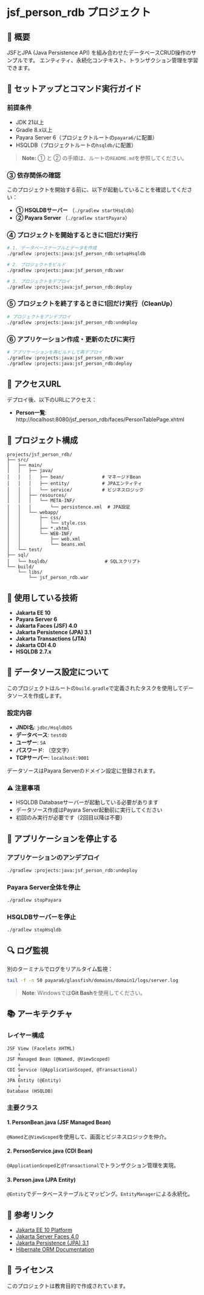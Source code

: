 ﻿# jsf_person_rdb プロジェクト

## 📖 概要

JSFとJPA (Java Persistence API) を組み合わせたデータベースCRUD操作のサンプルです。
エンティティ、永続化コンテキスト、トランザクション管理を学習できます。

## 🚀 セットアップとコマンド実行ガイド

### 前提条件

- JDK 21以上
- Gradle 8.x以上
- Payara Server 6（プロジェクトルートの`payara6/`に配置）
- HSQLDB（プロジェクトルートの`hsqldb/`に配置）

> **Note:** ① と ② の手順は、ルートの`README.md`を参照してください。

### ③ 依存関係の確認

このプロジェクトを開始する前に、以下が起動していることを確認してください：

- **① HSQLDBサーバー** （`./gradlew startHsqldb`）
- **② Payara Server** （`./gradlew startPayara`）

### ④ プロジェクトを開始するときに1回だけ実行

```bash
# 1. データベーステーブルとデータを作成
./gradlew :projects:java:jsf_person_rdb:setupHsqldb

# 2. プロジェクトをビルド
./gradlew :projects:java:jsf_person_rdb:war

# 3. プロジェクトをデプロイ
./gradlew :projects:java:jsf_person_rdb:deploy
```

### ⑤ プロジェクトを終了するときに1回だけ実行（CleanUp）

```bash
# プロジェクトをアンデプロイ
./gradlew :projects:java:jsf_person_rdb:undeploy
```

### ⑥ アプリケーション作成・更新のたびに実行

```bash
# アプリケーションを再ビルドして再デプロイ
./gradlew :projects:java:jsf_person_rdb:war
./gradlew :projects:java:jsf_person_rdb:deploy
```

## 📍 アクセスURL

デプロイ後、以下のURLにアクセス：

- **Person一覧**: http://localhost:8080/jsf_person_rdb/faces/PersonTablePage.xhtml

## 🎯 プロジェクト構成

```
projects/jsf_person_rdb/
├── src/
│   ├── main/
│   │   ├── java/
│   │   │   ├── bean/              # マネージドBean
│   │   │   ├── entity/            # JPAエンティティ
│   │   │   └── service/           # ビジネスロジック
│   │   ├── resources/
│   │   │   └── META-INF/
│   │   │       └── persistence.xml  # JPA設定
│   │   └── webapp/
│   │       ├── css/
│   │       │   └── style.css
│   │       ├── *.xhtml
│   │       └── WEB-INF/
│   │           ├── web.xml
│   │           └── beans.xml
│   └── test/
├── sql/
│   └── hsqldb/                     # SQLスクリプト
└── build/
    └── libs/
        └── jsf_person_rdb.war
```

## 🔧 使用している技術

- **Jakarta EE 10**
- **Payara Server 6**
- **Jakarta Faces (JSF) 4.0**
- **Jakarta Persistence (JPA) 3.1**
- **Jakarta Transactions (JTA)**
- **Jakarta CDI 4.0**
- **HSQLDB 2.7.x**

## 📝 データソース設定について

このプロジェクトはルートの`build.gradle`で定義されたタスクを使用してデータソースを作成します。

### 設定内容

- **JNDI名**: `jdbc/HsqldbDS`
- **データベース**: `testdb`
- **ユーザー**: `SA`
- **パスワード**: （空文字）
- **TCPサーバー**: `localhost:9001`

データソースはPayara Serverのドメイン設定に登録されます。

### ⚠️ 注意事項

- HSQLDB Databaseサーバーが起動している必要があります
- データソース作成はPayara Server起動前に実行してください
- 初回のみ実行が必要です（2回目以降は不要）

## 🛑 アプリケーションを停止する

### アプリケーションのアンデプロイ

```bash
./gradlew :projects:java:jsf_person_rdb:undeploy
```

### Payara Server全体を停止

```bash
./gradlew stopPayara
```

### HSQLDBサーバーを停止

```bash
./gradlew stopHsqldb
```

## 🔍 ログ監視

別のターミナルでログをリアルタイム監視：

```bash
tail -f -n 50 payara6/glassfish/domains/domain1/logs/server.log
```

> **Note**: Windowsでは**Git Bash**を使用してください。

## 📚 アーキテクチャ

### レイヤー構成

```
JSF View (Facelets XHTML)
    ↓
JSF Managed Bean (@Named, @ViewScoped)
    ↓
CDI Service (@ApplicationScoped, @Transactional)
    ↓
JPA Entity (@Entity)
    ↓
Database (HSQLDB)
```

### 主要クラス

#### 1. PersonBean.java (JSF Managed Bean)

`@Named`と`@ViewScoped`を使用して、画面とビジネスロジックを仲介。

#### 2. PersonService.java (CDI Bean)

`@ApplicationScoped`と`@Transactional`でトランザクション管理を実現。

#### 3. Person.java (JPA Entity)

`@Entity`でデータベーステーブルとマッピング。`EntityManager`による永続化。

## 📖 参考リンク

- [Jakarta EE 10 Platform](https://jakarta.ee/specifications/platform/10/)
- [Jakarta Server Faces 4.0](https://jakarta.ee/specifications/faces/4.0/)
- [Jakarta Persistence (JPA) 3.1](https://jakarta.ee/specifications/persistence/3.1/)
- [Hibernate ORM Documentation](https://hibernate.org/orm/documentation/6.4/)

## 📄 ライセンス

このプロジェクトは教育目的で作成されています。
